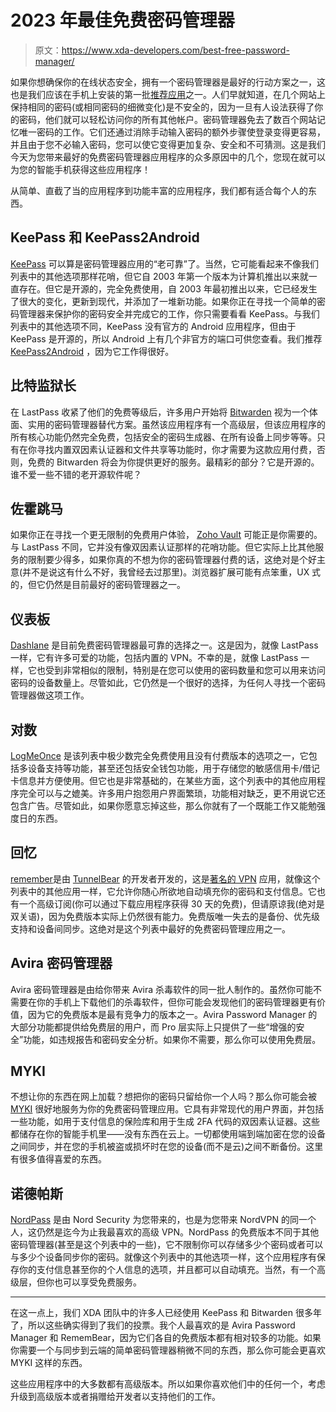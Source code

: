 # 2023 年最佳免费密码管理器

> 原文：<https://www.xda-developers.com/best-free-password-manager/>

如果你想确保你的在线状态安全，拥有一个密码管理器是最好的行动方案之一，这也是我们应该在手机上安装的第一批[推荐应用](https://www.xda-developers.com/best-android-apps/)之一。人们早就知道，在几个网站上保持相同的密码(或相同密码的细微变化)是不安全的，因为一旦有人设法获得了你的密码，他们就可以轻松访问你的所有其他帐户。密码管理器免去了数百个网站记忆唯一密码的工作。它们还通过消除手动输入密码的额外步骤使登录变得更容易，并且由于您不必输入密码，您可以使它变得更加复杂、安全和不可猜测。这是我们今天为您带来最好的免费密码管理器应用程序的众多原因中的几个，您现在就可以为您的智能手机获得这些应用程序！

从简单、直截了当的应用程序到功能丰富的应用程序，我们都有适合每个人的东西。

## KeePass 和 KeePass2Android

[KeePass](https://keepass.info/) 可以算是密码管理器应用的“老可靠”了。当然，它可能看起来不像我们列表中的其他选项那样花哨，但它自 2003 年第一个版本为计算机推出以来就一直存在。但它是开源的，完全免费使用，自 2003 年最初推出以来，它已经发生了很大的变化，更新到现代，并添加了一堆新功能。如果你正在寻找一个简单的密码管理器来保护你的密码安全并完成它的工作，你只需要看看 KeePass。与我们列表中的其他选项不同，KeePass 没有官方的 Android 应用程序，但由于 KeePass 是开源的，所以 Android 上有几个非官方的端口可供您查看。我们推荐 [KeePass2Android](https://play.google.com/store/apps/details?id=keepass2android.keepass2android) ，因为它工作得很好。

## 比特监狱长

在 LastPass 收紧了他们的免费等级后，许多用户开始将 [Bitwarden](https://play.google.com/store/apps/details?id=com.x8bit.bitwarden) 视为一个体面、实用的密码管理器替代方案。虽然该应用程序有一个高级层，但该应用程序的所有核心功能仍然完全免费，包括安全的密码生成器、在所有设备上同步等等。只有在你寻找内置双因素认证器和文件共享等功能时，你才需要为这款应用付费，否则，免费的 Bitwarden 将会为你提供更好的服务。最精彩的部分？它是开源的。谁不爱一些不错的老开源软件呢？

## 佐霍跳马

如果你正在寻找一个更无限制的免费用户体验， [Zoho Vault](https://play.google.com/store/apps/details?id=com.zoho.vault) 可能正是你需要的。与 LastPass 不同，它并没有像双因素认证那样的花哨功能。但它实际上比其他服务的限制要少得多，如果你真的不想为你的密码管理器付费的话，这绝对是个好主意(并不是说这有什么不好，我曾经去过那里)。浏览器扩展可能有点笨重，UX 式的，但它仍然是目前最好的密码管理器之一。

## 仪表板

[Dashlane](https://play.google.com/store/apps/details?id=com.dashlane) 是目前免费密码管理器最可靠的选择之一。这是因为，就像 LastPass 一样，它有许多可爱的功能，包括内置的 VPN。不幸的是，就像 LastPass 一样，它也受到非常相似的限制，特别是在您可以使用的密码数量和您可以用来访问密码的设备数量上。尽管如此，它仍然是一个很好的选择，为任何人寻找一个密码管理器做这项工作。

## 对数

[LogMeOnce](https://play.google.com/store/apps/details?id=log.me.once) 是该列表中极少数完全免费使用且没有付费版本的选项之一，它包括多设备支持等功能，甚至还包括安全钱包功能，用于存储您的敏感信用卡/借记卡信息并方便使用。但它也是非常基础的，在某些方面，这个列表中的其他应用程序完全可以与之媲美。许多用户抱怨用户界面繁琐，功能相对缺乏，更不用说它还包含广告。尽管如此，如果你愿意忘掉这些，那么你就有了一个既能工作又能勉强度日的东西。

## 回忆

[remember](https://play.google.com/store/apps/details?id=com.remembear.android)是由 [TunnelBear](https://www.anrdoezrs.net/links/100122946/type/dlg/sid/UUxdaUeUpU554/https://www.tunnelbear.com/) 的开发者开发的，这是[著名的 VPN](https://www.xda-developers.com/best-vpn/) 应用，就像这个列表中的其他应用一样，它允许你随心所欲地自动填充你的密码和支付信息。它也有一个高级订阅(你可以通过下载应用程序获得 30 天的免费)，但请原谅我(绝对是双关语)，因为免费版本实际上仍然很有能力。免费版唯一失去的是备份、优先级支持和设备间同步。这绝对是这个列表中最好的免费密码管理应用之一。

## Avira 密码管理器

Avira 密码管理器是由给你带来 Avira 杀毒软件的同一批人制作的。虽然你可能不需要在你的手机上下载他们的杀毒软件，但你可能会发现他们的密码管理器更有价值，因为它的免费版本是最有竞争力的版本之一。Avira Password Manager 的大部分功能都提供给免费层的用户，而 Pro 层实际上只提供了一些“增强的安全”功能，如违规报告和密码安全分析。如果你不需要，那么你可以使用免费层。

## MYKI

不想让你的东西在网上加载？想把你的密码只留给你一个人吗？那么你可能会被 [MYKI](https://play.google.com/store/apps/details?id=co.myki.android) 很好地服务为你的免费密码管理应用。它具有非常现代的用户界面，并包括一些功能，如用于支付信息的保险库和用于生成 2FA 代码的双因素认证器。这些都储存在你的智能手机里——没有东西在云上。一切都使用端到端加密在您的设备之间同步，并在您的手机被盗或损坏时在您的设备(而不是云)之间不断备份。这里有很多值得喜爱的东西。

## 诺德帕斯

[NordPass](https://play.google.com/store/apps/details?id=com.nordpass.android.app.password.manager) 是由 Nord Security 为您带来的，也是为您带来 NordVPN 的同一个人，这仍然是迄今为止我最喜欢的高级 VPN。NordPass 的免费版本不同于其他密码管理器(甚至是这个列表中的一些)，它不限制你可以存储多少个密码或者可以与多少个设备同步你的密码。就像这个列表中的其他选项一样，这个应用程序有保存你的支付信息甚至你的个人信息的选项，并且都可以自动填充。当然，有一个高级层，但你也可以享受免费服务。

* * *

在这一点上，我们 XDA 团队中的许多人已经使用 KeePass 和 Bitwarden 很多年了，所以这些确实得到了我们的投票。我个人最喜欢的是 Avira Password Manager 和 RememBear，因为它们各自的免费版本都有相对较多的功能。如果你需要一个与同步到云端的简单密码管理器稍微不同的东西，那么你可能会更喜欢 MYKI 这样的东西。

这些应用程序中的大多数都有高级版本。所以如果你喜欢他们中的任何一个，考虑升级到高级版本或者捐赠给开发者以支持他们的工作。